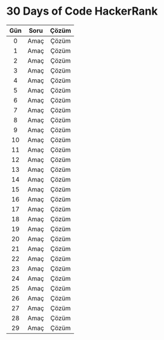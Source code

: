 # 30 Days of Code HackerRank

| Gün | Soru | Çözüm |
|:--:|:--:|:--:|
| 0 | Amaç | Çözüm |
| 1 | Amaç | Çözüm |
| 2 | Amaç | Çözüm |
| 3 | Amaç | Çözüm |
| 4 | Amaç | Çözüm |
| 5 | Amaç | Çözüm |
| 6 | Amaç | Çözüm |
| 7 | Amaç | Çözüm |
| 8 | Amaç | Çözüm |
| 9 | Amaç | Çözüm |
| 10 | Amaç | Çözüm |
| 11 | Amaç | Çözüm |
| 12 | Amaç | Çözüm |
| 13 | Amaç | Çözüm |
| 14 | Amaç | Çözüm |
| 15 | Amaç | Çözüm |
| 16 | Amaç | Çözüm |
| 17 | Amaç | Çözüm |
| 18 | Amaç | Çözüm |
| 19 | Amaç | Çözüm |
| 20 | Amaç | Çözüm |
| 21 | Amaç | Çözüm |
| 22 | Amaç | Çözüm |
| 23 | Amaç | Çözüm |
| 24 | Amaç | Çözüm |
| 25 | Amaç | Çözüm |
| 26 | Amaç | Çözüm |
| 27 | Amaç | Çözüm |
| 28 | Amaç | Çözüm |
| 29 | Amaç | Çözüm |
